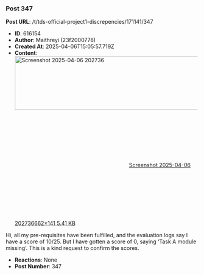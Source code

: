 ### Post 347
**Post URL**: /t/tds-official-project1-discrepencies/171141/347
- **ID**: 616154
- **Author**: Maithreyi (23f2000778)
- **Created At**: 2025-04-06T15:05:57.719Z
- **Content**:  
  <div class="lightbox-wrapper"><a class="lightbox" href="https://europe1.discourse-cdn.com/flex013/uploads/iitm/original/3X/f/b/fbbc7606d11dda4948aceedc2d598b7f3f4b96b5.png" data-download-href="/uploads/short-url/zUXCv89JCNRQwOB0Ig4VD9EbO2F.png?dl=1" title="Screenshot 2025-04-06 202736" rel="noopener nofollow ugc"><img src="https://europe1.discourse-cdn.com/flex013/uploads/iitm/original/3X/f/b/fbbc7606d11dda4948aceedc2d598b7f3f4b96b5.png" alt="Screenshot 2025-04-06 202736" data-base62-sha1="zUXCv89JCNRQwOB0Ig4VD9EbO2F" width="662" height="141"><div class="meta"><svg class="fa d-icon d-icon-far-image svg-icon" aria-hidden="true"><use href="#far-image"></use></svg><span class="filename">Screenshot 2025-04-06 202736</span><span class="informations">662×141 5.41 KB</span><svg class="fa d-icon d-icon-discourse-expand svg-icon" aria-hidden="true"><use href="#discourse-expand"></use></svg></div></a></div>
Hi, all my pre-requisites have been fulfilled, and the evaluation logs say I have a score of 10/25. But I have gotten a score of 0, saying ‘Task A module missing’. This is a kind request to confirm the scores.
- **Reactions**: None
- **Post Number**: 347

